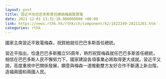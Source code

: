 ```yaml
---
layout: post
title: 習近平向巴巴多斯首任總統梅森致賀電
date: 2021-12-01 13:31:10.000000000 +08:00
link: https://news.rthk.hk/rthk/ch/component/k2/1622249-20211201.htm
categories: rthk
---
```


國家主席習近平致電梅森，祝賀她就任巴巴多斯首任總統。

習近平指出，恰逢巴巴多斯獨立55周年，熱烈祝賀梅森就任巴巴多斯首任總統，相信在巴巴多斯人民不懈努力下，國家建設各項事業必將取得更大成就。習近平又說，高度重視中巴關係發展，願意與梅森一道推動雙方友好合作不斷邁上新台階，造福兩國和兩國人民。
